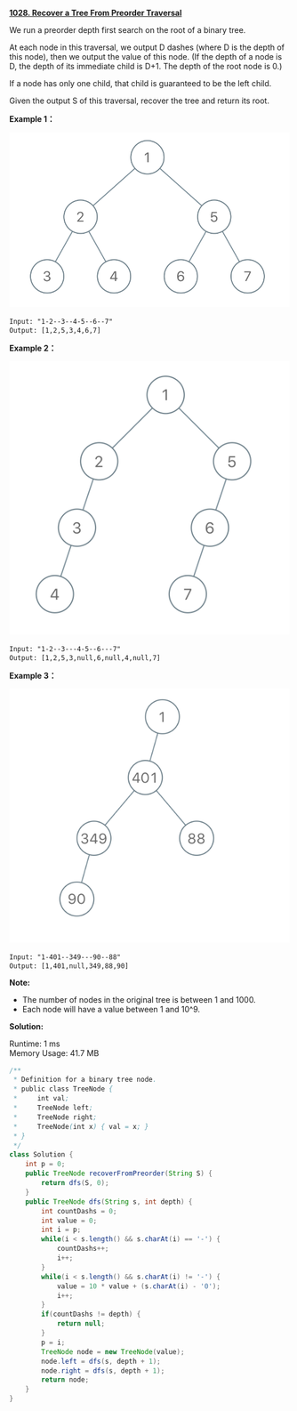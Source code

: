 **[1028. Recover a Tree From Preorder Traversal](https://leetcode.com/problems/recover-a-tree-from-preorder-traversal/)**

We run a preorder depth first search on the root of a binary tree.

At each node in this traversal, we output D dashes (where D is the depth of this node), then we output the value of this node.  (If the depth of a node is D, the depth of its immediate child is D+1.  The depth of the root node is 0.)

If a node has only one child, that child is guaranteed to be the left child.

Given the output S of this traversal, recover the tree and return its root.

**Example 1：**

![](./png/1028_recover-a-tree-from-preorder-traversal.png)

```
Input: "1-2--3--4-5--6--7"
Output: [1,2,5,3,4,6,7]

```

**Example 2：**

![](./png/1028_screen-shot-2019-04-10-at-114101-pm.png)

```
Input: "1-2--3---4-5--6---7"
Output: [1,2,5,3,null,6,null,4,null,7]

```

**Example 3：**

![](./png/1028_screen-shot-2019-04-10-at-114955-pm.png)

```
Input: "1-401--349---90--88"
Output: [1,401,null,349,88,90]

```

**Note:**

* The number of nodes in the original tree is between 1 and 1000.
* Each node will have a value between 1 and 10^9.

**Solution:**


Runtime: 1 ms<br/>
Memory Usage: 41.7 MB

```java
/**
 * Definition for a binary tree node.
 * public class TreeNode {
 *     int val;
 *     TreeNode left;
 *     TreeNode right;
 *     TreeNode(int x) { val = x; }
 * }
 */
class Solution {
    int p = 0;
    public TreeNode recoverFromPreorder(String S) {       
        return dfs(S, 0);
    }
    public TreeNode dfs(String s, int depth) {
        int countDashs = 0;
        int value = 0;
        int i = p;
        while(i < s.length() && s.charAt(i) == '-') {
            countDashs++;
            i++;
        }
        while(i < s.length() && s.charAt(i) != '-') {
            value = 10 * value + (s.charAt(i) - '0');
            i++;
        }
        if(countDashs != depth) {
            return null;
        }
        p = i;
        TreeNode node = new TreeNode(value);
        node.left = dfs(s, depth + 1);
        node.right = dfs(s, depth + 1);
        return node;
    }
}

```


